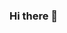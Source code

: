 ### Hi there 👋

<!--
**AppleSatin/AppleSatin** is a ✨ _special_ ✨ repository because its `README.md` (this file) appears on your GitHub profile.

<a href="#"><img width="100%" height="auto" src="https://i.imgur.com/iXuL1HG.png" height="175px"/></a>

<h1 align="center">Hi <img src="https://raw.githubusercontent.com/MartinHeinz/MartinHeinz/master/wave.gif" width="30px"> I'm Apple</h1>


<h1 align="center">LANGUAGE</h1>

<p align="center"> 
  <code><img height="25" src="https://raw.githubusercontent.com/github/explore/80688e429a7d4ef2fca1e82350fe8e3517d3494d/topics/javascript/javascript.png"></code>&nbsp; |
  <code><img height="25" src="https://raw.githubusercontent.com/devicons/devicon/master/icons/python/python-original.svg"></code>&nbsp; |
  <code><img height="25" src="https://raw.githubusercontent.com/devicons/devicon/master/icons/html5/html5-original.svg"></code>&nbsp; |
  <code><img height="25" src="https://raw.githubusercontent.com/devicons/devicon/master/icons/css3/css3-original.svg"></code>&nbsp;
</p>

<div align="center">
    <h3> my statistics</h3>
    <img src="https://github-readme-stats.vercel.app/api?username=AppleSatin&show_icons=true&theme=jolly&count_private=true" /><br /><br />
    <img align="center" src="https://github-readme-stats.vercel.app/api/top-langs/?username=AppleSatin&layout=compact&theme=jolly&count_private=true" /><br />
</div>

<p align="center">
    <br>Number of views: <br>
    <img src="https://profile-counter.glitch.me/KF5135/count.svg" />
</p>

